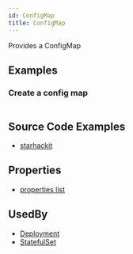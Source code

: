 ```yaml
---
id: ConfigMap
title: ConfigMap
---
```


Provides a ConfigMap

## Examples

### Create a config map

```js

```

## Source Code Examples

- [starhackit](https://github.com/grucloud/grucloud/blob/main/examples/k8s/starhackit/base/charts/postgres.js)

## Properties

- [properties list](https://docs.aws.amazon.com/AWSJavaScriptSDK/latest/AWS/ACM.html#requestCertificate-property)

## UsedBy

- [Deployment](./Deployment)
- [StatefulSet](./StatefulSet)
